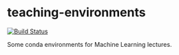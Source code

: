 # teaching-environments

[![Build Status](https://travis-ci.org/albarji/teaching-environments.svg?branch=master)](https://travis-ci.org/albarji/teaching-environments)

Some conda environments for Machine Learning lectures.

